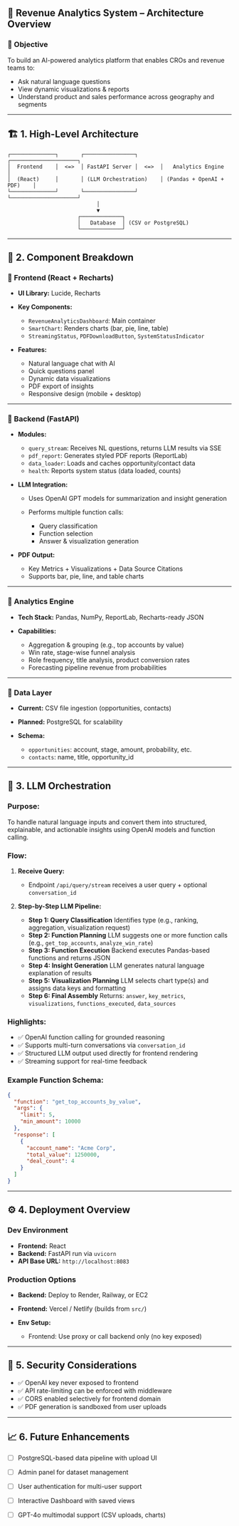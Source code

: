 ## 🧭 Revenue Analytics System – Architecture Overview

### 📌 Objective

To build an AI-powered analytics platform that enables CROs and revenue teams to:

* Ask natural language questions
* View dynamic visualizations & reports
* Understand product and sales performance across geography and segments

---

## 🏗️ 1. High-Level Architecture

```
┌──────────────┐       ┌────────────────┐       ┌─────────────────────┐
│  Frontend    │  <=>  │ FastAPI Server │  <=>  │   Analytics Engine  │
│  (React)     │       │ (LLM Orchestration)    │ (Pandas + OpenAI + PDF)    │
└──────────────┘       └────────────────┘       └─────────────────────┘
                            │
                            ▼
                      ┌─────────────┐
                      │   Database  │ (CSV or PostgreSQL)
                      └─────────────┘
```

---

## 🧩 2. Component Breakdown

### 🔹 Frontend (React + Recharts)

* **UI Library:** Lucide, Recharts
* **Key Components:**

  * `RevenueAnalyticsDashboard`: Main container
  * `SmartChart`: Renders charts (bar, pie, line, table)
  * `StreamingStatus`, `PDFDownloadButton`, `SystemStatusIndicator`
* **Features:**

  * Natural language chat with AI
  * Quick questions panel
  * Dynamic data visualizations
  * PDF export of insights
  * Responsive design (mobile + desktop)

---

### 🔹 Backend (FastAPI)

* **Modules:**

  * `query_stream`: Receives NL questions, returns LLM results via SSE
  * `pdf_report`: Generates styled PDF reports (ReportLab)
  * `data_loader`: Loads and caches opportunity/contact data
  * `health`: Reports system status (data loaded, counts)
* **LLM Integration:**

  * Uses OpenAI GPT models for summarization and insight generation
  * Performs multiple function calls:

    * Query classification
    * Function selection
    * Answer & visualization generation
* **PDF Output:**

  * Key Metrics + Visualizations + Data Source Citations
  * Supports bar, pie, line, and table charts

---

### 🔹 Analytics Engine

* **Tech Stack:** Pandas, NumPy, ReportLab, Recharts-ready JSON
* **Capabilities:**

  * Aggregation & grouping (e.g., top accounts by value)
  * Win rate, stage-wise funnel analysis
  * Role frequency, title analysis, product conversion rates
  * Forecasting pipeline revenue from probabilities

---

### 🔹 Data Layer

* **Current:** CSV file ingestion (opportunities, contacts)
* **Planned:** PostgreSQL for scalability
* **Schema:**

  * `opportunities`: account, stage, amount, probability, etc.
  * `contacts`: name, title, opportunity\_id

---

## 🧠 3. LLM Orchestration

### Purpose:

To handle natural language inputs and convert them into structured, explainable, and actionable insights using OpenAI models and function calling.

### Flow:

1. **Receive Query:**

   * Endpoint `/api/query/stream` receives a user query + optional `conversation_id`
2. **Step-by-Step LLM Pipeline:**

   * **Step 1: Query Classification**
     Identifies type (e.g., ranking, aggregation, visualization request)
   * **Step 2: Function Planning**
     LLM suggests one or more function calls (e.g., `get_top_accounts`, `analyze_win_rate`)
   * **Step 3: Function Execution**
     Backend executes Pandas-based functions and returns JSON
   * **Step 4: Insight Generation**
     LLM generates natural language explanation of results
   * **Step 5: Visualization Planning**
     LLM selects chart type(s) and assigns data keys and formatting
   * **Step 6: Final Assembly**
     Returns: `answer`, `key_metrics`, `visualizations`, `functions_executed`, `data_sources`

### Highlights:

* ✅ OpenAI function calling for grounded reasoning
* ✅ Supports multi-turn conversations via `conversation_id`
* ✅ Structured LLM output used directly for frontend rendering
* ✅ Streaming support for real-time feedback

### Example Function Schema:

```json
{
  "function": "get_top_accounts_by_value",
  "args": {
    "limit": 5,
    "min_amount": 10000
  },
  "response": [
    {
      "account_name": "Acme Corp",
      "total_value": 1250000,
      "deal_count": 4
    }
  ]
}
```

---

## ⚙️ 4. Deployment Overview

### Dev Environment

* **Frontend:** React
* **Backend:** FastAPI run via `uvicorn`
* **API Base URL:** `http://localhost:8083`

### Production Options

* **Backend:** Deploy to Render, Railway, or EC2
* **Frontend:** Vercel / Netlify (builds from `src/`)
* **Env Setup:**

  * Frontend: Use proxy or call backend only (no key exposed)

---

## 🔐 5. Security Considerations

* ✅ OpenAI key never exposed to frontend
* ✅ API rate-limiting can be enforced with middleware
* ✅ CORS enabled selectively for frontend domain
* ✅ PDF generation is sandboxed from user uploads

---

## 📈 6. Future Enhancements

* [ ] PostgreSQL-based data pipeline with upload UI
* [ ] Admin panel for dataset management
* [ ] User authentication for multi-user support
* [ ] Interactive Dashboard with saved views
* [ ] GPT-4o multimodal support (CSV uploads, charts)

